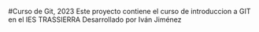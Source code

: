 #Curso de Git, 2023
Este proyecto contiene el curso de introduccion a GIT en el IES TRASSIERRA
Desarrollado por Iván Jiménez

